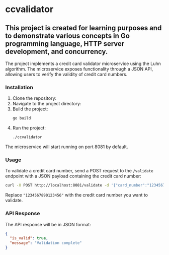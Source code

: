 # ccvalidator

This project is created for learning purposes and to demonstrate various concepts in Go programming language,
HTTP server development, and concurrency.
---


The project implements a credit card validator microservice using the Luhn algorithm.
The microservice exposes functionality through a JSON API, allowing users to verify the validity of credit card numbers.

### Installation

1. Clone the repository:
2. Navigate to the project directory:
3. Build the project:
   ```bash
   go build
   ```
4. Run the project:
   ```bash
   ./ccvalidator
   ```
The microservice will start running on port 8081 by default.

### Usage

To validate a credit card number, send a POST request to the `/validate` endpoint with a JSON payload containing the credit card number:

```bash
curl -X POST http://localhost:8081/validate -d '{"card_number":"1234567890123456"}' -H "Content-Type: application/json"
```

Replace `"1234567890123456"` with the credit card number you want to validate.

### API Response

The API response will be in JSON format:

```json
{
  "is_valid": true,
  "message": "Validation complete"
}
```